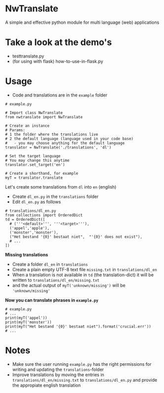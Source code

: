 # NwTranslate
A simple  and effective python module for multi language (web) applications

# Take a look at the demo's
- testtranslate.py
- (for using with flask) how-to-use-in-flask.py

# Usage
- Code and translations are in the `example` folder

```
# example.py

# Import class NwTranslate
from nwtranslate import NwTranslate

# Create an instance 
# Params: 
# 1 the folder where the translations live
# 2 the default language (language used in your code base)
#   - you may choose anything for the default language
translator = NwTranslate('./translations', 'dl')

# Set the target language
# You may change this anytime
translator.set_target('en')

# Create a shorthand, for example
myT = translator.translate
```

Let's create some translations from `dl` into `en` (english)
- Create `dl_en.py` in the `translations` folder
- Edit `dl_en.py` as follows

```
# translations/dl_en.py
from collections import OrderedDict
td = OrderedDict([
  # ('''<default>''', '''<target>'''),
  ('appel','apple'),
  ('monster','monster'),
  ("Het bestand '{0}' bestaat niet",  "'{0}' does not exist"),
  # ...
])
```
**Missing translations**
- Create a folder `dl_en` in `translations`
- Create a plain empty UTF-8 text file `missing.txt` in `translations/dl_en`
- When a translation is not available in `td` (the translation-dict) it will be written to `translations/dl_en/missing.txt`
- and the actual output of `myT('unknown/missing')` will be `'unknown/missing'`

**Now you can translate phrases in `example.py`**
```
# example.py
# ...
print(myT('appel'))
print(myT('monster'))
print(myT("Het bestand '{0}' bestaat niet").format('crucial.err'))
# ...
```

# Notes
- Make sure the user running `example.py` has the right permissions for writing and updating the `translations`-folder
- Improve translations by moving the entries in `translations/dl_en/missing.txt` to `translations/dl_en.py` and provide the appropiate english translation
